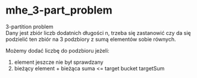 # mhe_3-part_problem

3-partition problem\
Dany jest zbiór liczb dodatnich długości n, trzeba się zastanowić czy da się podzielić ten zbiór na 3 podzbiory z sumą elementów sobie równych.

Możemy dodać liczbę do podzbioru jeżeli:
1) element jeszcze nie był sprawdzany
2) bieżący element + bieżąca suma <= target bucket targetSum

